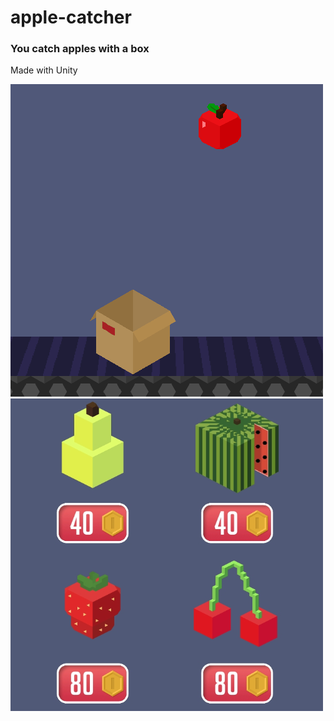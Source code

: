 # apple-catcher
 
### You catch apples with a box

Made with Unity

![](https://raw.githubusercontent.com/tinkertoe/apple-catcher/main/Screenshot_2.png)
![](https://raw.githubusercontent.com/tinkertoe/apple-catcher/main/Screenshot_3.png)
